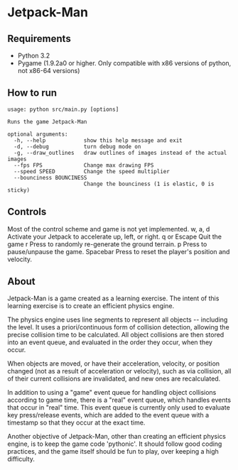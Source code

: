 # Jetpack-Man #

## Requirements ##
 - Python 3.2
 - Pygame (1.9.2a0 or higher.  Only compatible with x86 versions of python, not x86-64 versions)

## How to run ##

    usage: python src/main.py [options]
    
    Runs the game Jetpack-Man
    
    optional arguments:
      -h, --help            show this help message and exit
      -d, --debug           turn debug mode on
      -g, --draw_outlines   draw outlines of images instead of the actual images
      --fps FPS             Change max drawing FPS
      --speed SPEED         Change the speed multiplier
      --bounciness BOUNCINESS
                            Change the bounciness (1 is elastic, 0 is sticky)

## Controls ##
Most of the control scheme and game is not yet implemented.
    w, a, d      Activate your Jetpack to accelerate up, left, or right.
    q or Escape  Quit the game
    r            Press to randomly re-generate the ground terrain.
    p            Press to pause/unpause the game.
    Spacebar     Press to reset the player's position and velocity.

## About ##
Jetpack-Man is a game created as a learning exercise.  The intent of this learning exercise is to create an efficient physics engine.

The physics engine uses line segments to represent all objects -- including the level.  It uses a priori/continuous form of collision detection, allowing the precise collision time to be calculated.  All object collisions are then stored into an event queue, and evaluated in the order they occur, when they occur.

When objects are moved, or have their acceleration, velocity, or position changed (not as a result of acceleration or velocity), such as via collision, all of their current collisions are invalidated, and new ones are recalculated.

In addition to using a "game" event queue for handling object collisions according to game time, there is a "real" event queue, which handles events that occur in "real" time.  This event queue is currently only used to evaluate key press/release events, which are added to the event queue with a timestamp so that they occur at the exact time.

Another objective of Jetpack-Man, other than creating an efficient physics engine, is to keep the game code 'pythonic'.  It should follow good coding practices, and the game itself should be fun to play, over keeping a high difficulty.
